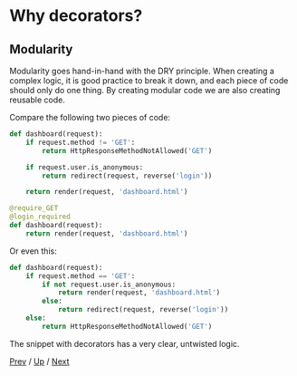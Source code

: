 # Why decorators?

## Modularity

Modularity goes hand-in-hand with the DRY principle.
When creating a complex logic, it is good practice to break it down,
and each piece of code should only do one thing.
By creating modular code we are also creating reusable code.

Compare the following two pieces of code:

```python
def dashboard(request):
    if request.method != 'GET':
        return HttpResponseMethodNotAllowed('GET')

    if request.user.is_anonymous:
        return redirect(request, reverse('login'))

    return render(request, 'dashboard.html')
```

```python
@require_GET
@login_required
def dashboard(request):
    return render(request, 'dashboard.html')
```

Or even this:

```python
def dashboard(request):
    if request.method == 'GET':
        if not request.user.is_anonymous:
            return render(request, 'dashboard.html')
        else:
            return redirect(request, reverse('login'))
    else:
        return HttpResponseMethodNotAllowed('GET')
```

The snippet with decorators has a very clear, untwisted logic.

[Prev](../1-dry/README.md) /
[Up](../README.md) /
[Next](../3-read/README.md)
